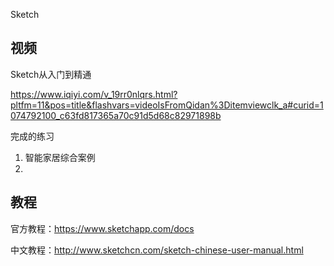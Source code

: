 Sketch



## 视频

Sketch从入门到精通

https://www.iqiyi.com/v_19rr0nlqrs.html?pltfm=11&pos=title&flashvars=videoIsFromQidan%3Ditemviewclk_a#curid=1074792100_c63fd817365a70c91d5d68c82971898b



完成的练习

1. 智能家居综合案例
2. 



## 教程

官方教程：https://www.sketchapp.com/docs

中文教程：http://www.sketchcn.com/sketch-chinese-user-manual.html

